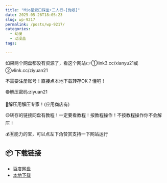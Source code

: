 ```yaml
---
title: "Mio星爱口踩坐+三人行~[伪娘]"
date: 2025-05-26T18:05:23
slug: wp-9217
permalink: /posts/wp-9217/
categories:
  - 动漫
  - 动漫盖
tags:

---
```


如果两个网盘都没有资源了，看这个网站👉①link3.cc/xianyu21或②vlink.cc/ziyuan21

不需要注册账号！直接点本地下载转存OK？懂吧！

🟢解压密码:ziyuan21

🔵解压用解压专家！(应用商店有)

🟡转存的链接网盘有教程！一定要看教程！按教程操作！不按教程操作你不会解压！

💰🈶能力的宝，可以点左下角赞赏支持一下网站运行

## 📦 下载链接
- [百度网盘](https://blziyuan21.com/pay-download/9217?key=40bd78436d&down_id=0)
- [本地下载](https://blziyuan21.com/pay-download/9217?key=40bd78436d&down_id=1)

